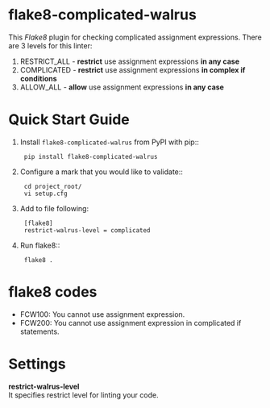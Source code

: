 # flake8-complicated-walrus

This *Flake8* plugin for checking complicated assignment expressions.
There are 3 levels for this linter:
1. RESTRICT_ALL - **restrict** use assignment expressions **in any case**
2. COMPLICATED - **restrict** use assignment expressions **in complex if conditions**
3. ALLOW_ALL - **allow** use assignment expressions **in any case**

# Quick Start Guide

1. Install ``flake8-complicated-walrus`` from PyPI with pip::

        pip install flake8-complicated-walrus

2. Configure a mark that you would like to validate::

        cd project_root/
        vi setup.cfg

3. Add to file following: 
   
        [flake8]  
        restrict-walrus-level = complicated  

3. Run flake8::

        flake8 .

# flake8 codes

   * FCW100: You cannot use assignment expression.
   * FCW200: You cannot use assignment expression in complicated if statements.

# Settings

**restrict-walrus-level**  
It specifies restrict level for linting your code. 
